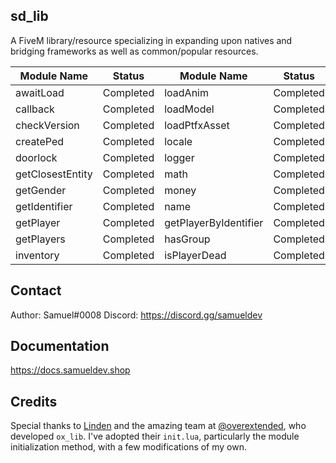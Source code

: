 ## sd_lib
A FiveM library/resource specializing in expanding upon natives and bridging frameworks as well as common/popular resources.

| Module Name             | Status      | Module Name               | Status      | Module Name               | Status      |
|-------------------------|-------------|----------------------------|-------------|----------------------------|-------------|
| awaitLoad               | Completed   | loadAnim                  | Completed   | policeDispatch            | Completed   |
| callback                | Completed   | loadModel                 | Completed   | scaleforms                | Completed   |
| checkVersion            | Completed   | loadPtfxAsset             | Completed   | sendEmail                 | Completed   |
| createPed               | Completed   | locale                    | Completed   | showNotification          | Completed   |
| doorlock                | Completed   | logger                    | Completed   | startProgress             | Completed   |
| getClosestEntity        | Completed   | math                      | Completed   | string                    | Completed   |
| getGender               | Completed   | money                     | Completed   | table                     | Completed   |
| getIdentifier           | Completed   | name                      | Completed   | target                    | Completed   |
| getPlayer               | Completed   | getPlayerByIdentifier     | Completed   |
| getPlayers              | Completed   | hasGroup                  | Completed   |
| inventory               | Completed   | isPlayerDead              | Completed   |


## Contact
Author: Samuel#0008
Discord: https://discord.gg/samueldev

## Documentation
https://docs.samueldev.shop

## Credits
Special thanks to [Linden](https://github.com/thelindat) and the amazing team at [@overextended](https://github.com/overextended), who developed `ox_lib`. I've adopted their `init.lua`, particularly the module initialization method, with a few modifications of my own.
